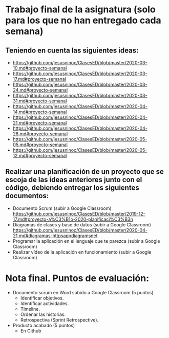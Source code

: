 # Trabajo final de la asignatura (solo para los que no han entregado cada semana)

## Teniendo en cuenta las siguientes ideas:
* https://github.com/jesusninoc/ClasesED/blob/master/2020-03-10.md#proyecto-semanal
* https://github.com/jesusninoc/ClasesED/blob/master/2020-03-17.md#proyecto-semanal
* https://github.com/jesusninoc/ClasesED/blob/master/2020-03-24.md#proyecto-semanal
* https://github.com/jesusninoc/ClasesED/blob/master/2020-03-31.md#proyecto-semanal
* https://github.com/jesusninoc/ClasesED/blob/master/2020-04-14.md#proyecto-semanal
* https://github.com/jesusninoc/ClasesED/blob/master/2020-04-21.md#proyecto-semanal
* https://github.com/jesusninoc/ClasesED/blob/master/2020-04-28.md#proyecto-semanal
* https://github.com/jesusninoc/ClasesED/blob/master/2020-05-05.md#proyecto-semanal
* https://github.com/jesusninoc/ClasesED/blob/master/2020-05-12.md#proyecto-semanal

## Realizar una planificación de un proyecto que se escoja de las ideas anteriores junto con el código, debiendo entregar los siguientes documentos:
- Documento Scrum (subir a Google Classroom) https://github.com/jesusninoc/ClasesED/blob/master/2019-12-17.md#proyecto-a%C3%B1o-2020-planificaci%C3%B3n
- Diagramas de clases y base de datos (subir a Google Classroom) https://github.com/jesusninoc/ClasesED/blob/master/2020-04-21.md#diagramas-httpsappdiagramsnet
- Programar la aplicación en el lenguaje que te parezca (subir a Google Classroom)
- Realizar vídeo de la aplicación en funcionamiento (subir a Google Classroom)

# Nota final. Puntos de evaluación:
- Documento scrum en Word subido a Google Classroom (5 puntos)
  - Identificar objetivos.
  - Identificar actividades.
  - Timeline.
  - Ordenar las historias.
  - Retrospectiva (Sprint Retrospective).
- Producto acabado (5 puntos)
  - En Github
